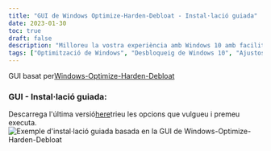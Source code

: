 ```yaml
---
title: "GUI de Windows Optimize-Harden-Debloat - Instal·lació guiada"
date: 2023-01-30
toc: true
draft: false
description: "Milloreu la vostra experiència amb Windows 10 amb facilitat mitjançant l'script automatitzat de la GUI de Windows-Optimize-Harden-Debloat que ofereix una instal·lació guiada per minimitzar la vostra configuració de Windows 10."
tags: ["Optimització de Windows", "Desbloqueig de Windows 10", "Ajustos de Windows 10", "GUI", "Do sostingut", "Powershell", "Automatització", "Estabilitat del sistema", "Administració del sistema", "Actualitzacions de Windows", "Guió", "Programació", "Desinflor", "Personalització de Windows 10", "Rendiment del sistema", "Privadesa de Windows 10", "Seguretat", "Configuració de Windows 10", "Manteniment de Windows 10", "Gestió de Windows 10"]
---
```

 GUI basat per[Windows-Optimize-Harden-Debloat](https://github.com/simeononsecurity/Windows-Optimize-Harden-Debloat)

### GUI - Instal·lació guiada:

Descarrega l'última versió[here](https://github.com/simeononsecurity/Windows-Optimize-Harden-Debloat-GUI/releases/)trieu les opcions que vulgueu i premeu executa. <img src="https://raw.githubusercontent.com/simeononsecurity/Windows-Optimize-Harden-Debloat/master/.github/images/WOHD-GUI.gif" alt="Exemple d&#39;instal·lació guiada basada en la GUI de Windows-Optimize-Harden-Debloat">